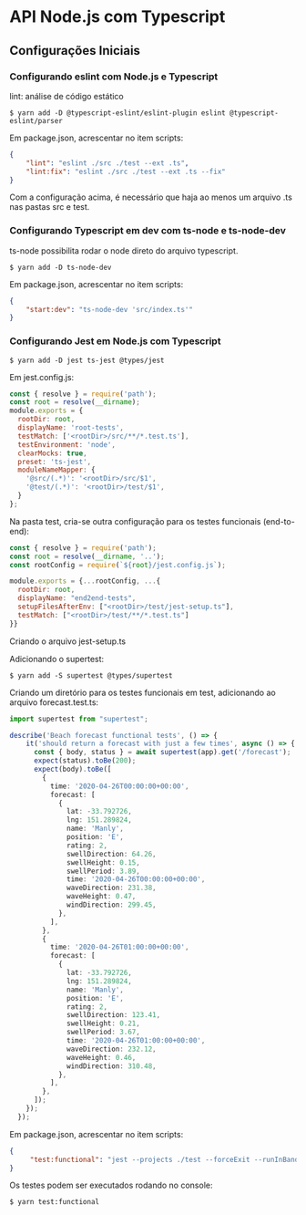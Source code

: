 # API Node.js com Typescript

## Configurações Iniciais

### Configurando eslint com Node.js e Typescript

lint: análise de código estático

```console
$ yarn add -D @typescript-eslint/eslint-plugin eslint @typescript-eslint/parser
```

Em package.json, acrescentar no item scripts:

```json
{
    "lint": "eslint ./src ./test --ext .ts",
    "lint:fix": "eslint ./src ./test --ext .ts --fix"
}
```

Com a configuração acima, é necessário que haja ao menos um arquivo .ts nas pastas src e test.

### Configurando Typescript em dev com ts-node e ts-node-dev

ts-node possibilita rodar o node direto do arquivo typescript.

```console
$ yarn add -D ts-node-dev
```
Em package.json, acrescentar no item scripts:

```json
{
    "start:dev": "ts-node-dev 'src/index.ts'"
}
```

### Configurando Jest em Node.js com Typescript

```console
$ yarn add -D jest ts-jest @types/jest
```

Em jest.config.js:

```javascript
const { resolve } = require('path');
const root = resolve(__dirname);
module.exports = {
  rootDir: root,
  displayName: 'root-tests',
  testMatch: ['<rootDir>/src/**/*.test.ts'],
  testEnvironment: 'node',
  clearMocks: true,
  preset: 'ts-jest',
  moduleNameMapper: {
    '@src/(.*)': '<rootDir>/src/$1',
    '@test/(.*)': '<rootDir>/test/$1',
  }
};
```

Na pasta test, cria-se outra configuração para os testes funcionais (end-to-end):

```javascript
const { resolve } = require('path');
const root = resolve(__dirname, '..');
const rootConfig = require(`${root}/jest.config.js`);

module.exports = {...rootConfig, ...{
  rootDir: root,
  displayName: "end2end-tests",
  setupFilesAfterEnv: ["<rootDir>/test/jest-setup.ts"],
  testMatch: ["<rootDir>/test/**/*.test.ts"]
}}
```

Criando o arquivo jest-setup.ts

Adicionando o supertest:
```console
$ yarn add -S supertest @types/supertest
```
Criando um diretório para os testes funcionais em test, adicionando ao arquivo forecast.test.ts:

```typescript
import supertest from "supertest";

describe('Beach forecast functional tests', () => {
    it('should return a forecast with just a few times', async () => {
      const { body, status } = await supertest(app).get('/forecast');
      expect(status).toBe(200);
      expect(body).toBe([
        {
          time: '2020-04-26T00:00:00+00:00',
          forecast: [
            {
              lat: -33.792726,
              lng: 151.289824,
              name: 'Manly',
              position: 'E',
              rating: 2,
              swellDirection: 64.26,
              swellHeight: 0.15,
              swellPeriod: 3.89,
              time: '2020-04-26T00:00:00+00:00',
              waveDirection: 231.38,
              waveHeight: 0.47,
              windDirection: 299.45,
            },
          ],
        },
        {
          time: '2020-04-26T01:00:00+00:00',
          forecast: [
            {
              lat: -33.792726,
              lng: 151.289824,
              name: 'Manly',
              position: 'E',
              rating: 2,
              swellDirection: 123.41,
              swellHeight: 0.21,
              swellPeriod: 3.67,
              time: '2020-04-26T01:00:00+00:00',
              waveDirection: 232.12,
              waveHeight: 0.46,
              windDirection: 310.48,
            },
          ],
        },
      ]);
    });
  });
```

Em package.json, acrescentar no item scripts:

```json
{
     "test:functional": "jest --projects ./test --forceExit --runInBand",
}
```
Os testes podem ser executados rodando no console:
```console
$ yarn test:functional
```